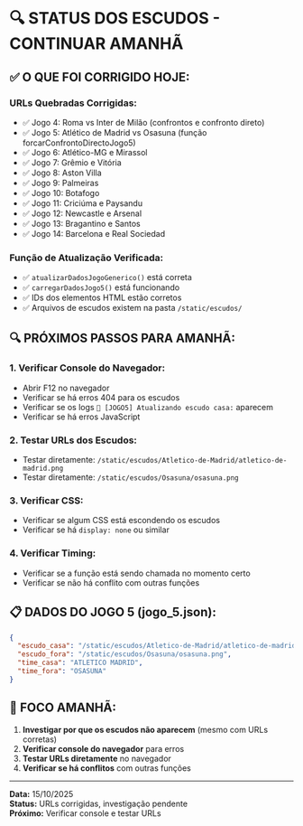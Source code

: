 # 🔍 STATUS DOS ESCUDOS - CONTINUAR AMANHÃ

## ✅ **O QUE FOI CORRIGIDO HOJE:**

### **URLs Quebradas Corrigidas:**
- ✅ Jogo 4: Roma vs Inter de Milão (confrontos e confronto direto)
- ✅ Jogo 5: Atlético de Madrid vs Osasuna (função forcarConfrontoDirectoJogo5)
- ✅ Jogo 6: Atlético-MG e Mirassol
- ✅ Jogo 7: Grêmio e Vitória
- ✅ Jogo 8: Aston Villa
- ✅ Jogo 9: Palmeiras
- ✅ Jogo 10: Botafogo
- ✅ Jogo 11: Criciúma e Paysandu
- ✅ Jogo 12: Newcastle e Arsenal
- ✅ Jogo 13: Bragantino e Santos
- ✅ Jogo 14: Barcelona e Real Sociedad

### **Função de Atualização Verificada:**
- ✅ `atualizarDadosJogoGenerico()` está correta
- ✅ `carregarDadosJogo5()` está funcionando
- ✅ IDs dos elementos HTML estão corretos
- ✅ Arquivos de escudos existem na pasta `/static/escudos/`

## 🔍 **PRÓXIMOS PASSOS PARA AMANHÃ:**

### **1. Verificar Console do Navegador:**
- Abrir F12 no navegador
- Verificar se há erros 404 para os escudos
- Verificar se os logs `🔄 [JOGO5] Atualizando escudo casa:` aparecem
- Verificar se há erros JavaScript

### **2. Testar URLs dos Escudos:**
- Testar diretamente: `/static/escudos/Atletico-de-Madrid/atletico-de-madrid.png`
- Testar diretamente: `/static/escudos/Osasuna/osasuna.png`

### **3. Verificar CSS:**
- Verificar se algum CSS está escondendo os escudos
- Verificar se há `display: none` ou similar

### **4. Verificar Timing:**
- Verificar se a função está sendo chamada no momento certo
- Verificar se não há conflito com outras funções

## 📋 **DADOS DO JOGO 5 (jogo_5.json):**
```json
{
  "escudo_casa": "/static/escudos/Atletico-de-Madrid/atletico-de-madrid.png",
  "escudo_fora": "/static/escudos/Osasuna/osasuna.png",
  "time_casa": "ATLETICO MADRID",
  "time_fora": "OSASUNA"
}
```

## 🎯 **FOCO AMANHÃ:**
1. **Investigar por que os escudos não aparecem** (mesmo com URLs corretas)
2. **Verificar console do navegador** para erros
3. **Testar URLs diretamente** no navegador
4. **Verificar se há conflitos** com outras funções

---
**Data:** 15/10/2025  
**Status:** URLs corrigidas, investigação pendente  
**Próximo:** Verificar console e testar URLs

